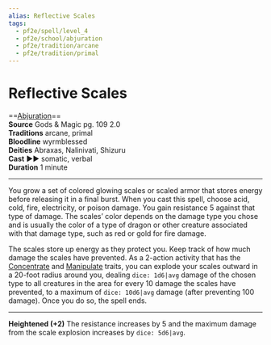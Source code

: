 ```yaml
---
alias: Reflective Scales
tags:
  - pf2e/spell/level_4
  - pf2e/school/abjuration
  - pf2e/tradition/arcane
  - pf2e/tradition/primal
---
```


# Reflective Scales

==[Abjuration](../../../Traits/Abjuration.md)==  
__Source__ Gods & Magic pg. 109 2.0  
**Traditions** arcane, primal  
**Bloodline** wyrmblessed  
**Deities** Abraxas, Nalinivati, Shizuru  
**Cast** ►► somatic, verbal  
**Duration** 1 minute

---

You grow a set of colored glowing scales or scaled armor that stores energy before releasing it in a final burst. When you cast this spell, choose acid, cold, fire, electricity, or poison damage. You gain resistance 5 against that type of damage. The scales’ color depends on the damage type you chose and is usually the color of a type of dragon or other creature associated with that damage type, such as red or gold for fire damage.

The scales store up energy as they protect you. Keep track of how much damage the scales have prevented. As a 2-action activity that has the [Concentrate](../../../Traits/Concentrate.md) and [Manipulate](../../../Traits/Manipulate.md) traits, you can explode your scales outward in a 20-foot radius around you, dealing `dice: 1d6|avg` damage of the chosen type to all creatures in the area for every 10 damage the scales have prevented, to a maximum of `dice: 10d6|avg` damage (after preventing 100 damage). Once you do so, the spell ends.

<hr>

**Heightened (+2)** The resistance increases by 5 and the maximum damage from the scale explosion increases by `dice: 5d6|avg`.
